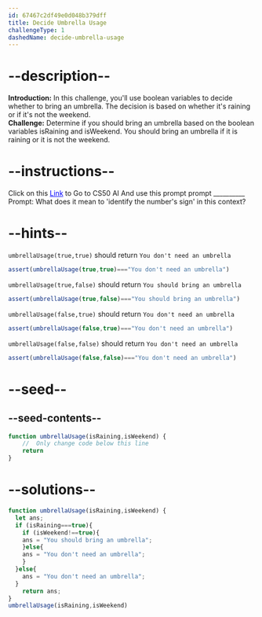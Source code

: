 ```yaml
---
id: 67467c2df49e0d048b379dff
title: Decide Umbrella Usage
challengeType: 1
dashedName: decide-umbrella-usage
---
```


# --description--

**Introduction:**
In this challenge, you'll use boolean variables to decide whether to bring an umbrella. The decision is based on whether it's raining or if it's not the weekend.
<br>
**Challenge:**
Determine if you should bring an umbrella based on the boolean variables isRaining and isWeekend. You should bring an umbrella if it is raining or it is not the weekend.

# --instructions--

Click on this <a href = "https://cs50.ai/chat" style="color:blue;" target="_blank">Link</a>  to Go to CS50 AI 
And use this prompt prompt __________
Prompt: What does it mean to 'identify the number's sign' in this context?

# --hints--

`umbrellaUsage(true,true)` should return `You don't need an umbrella`

```js
assert(umbrellaUsage(true,true)==="You don't need an umbrella")
```

`umbrellaUsage(true,false)` should return `You should bring an umbrella`

```js
assert(umbrellaUsage(true,false)==="You should bring an umbrella")
```

`umbrellaUsage(false,true)` should return `You don't need an umbrella`

```js
assert(umbrellaUsage(false,true)==="You don't need an umbrella")
```

`umbrellaUsage(false,false)` should return `You don't need an umbrella`

```js
assert(umbrellaUsage(false,false)==="You don't need an umbrella")
```

# --seed--
## --seed-contents--

```js
function umbrellaUsage(isRaining,isWeekend) {
	//  Only change code below this line
	return
}
```

# --solutions--

```js
function umbrellaUsage(isRaining,isWeekend) {
  let ans;
  if (isRaining===true){
    if (isWeekend!==true){
    ans = "You should bring an umbrella";
    }else{
    ans = "You don't need an umbrella";
    }
  }else{
    ans = "You don't need an umbrella";
  }
	return ans;
}
umbrellaUsage(isRaining,isWeekend)
```
